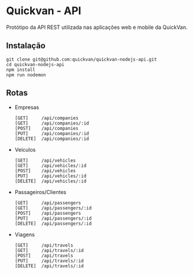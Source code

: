 # Quickvan - API

Protótipo da API REST utilizada nas aplicações web e mobile da QuickVan.

## Instalação

```
git clone git@github.com:quickvan/quickvan-nodejs-api.git
cd quickvan-nodejs-api
npm install
npm run nodemon
```

## Rotas

- Empresas

  ```
  [GET]     /api/companies
  [GET]     /api/companies/:id
  [POST]    /api/companies
  [PUT]     /api/companies/:id
  [DELETE]  /api/companies/:id
  ```

- Veículos

  ```
  [GET]     /api/vehicles
  [GET]     /api/vehicles/:id
  [POST]    /api/vehicles
  [PUT]     /api/vehicles/:id
  [DELETE]  /api/vehicles/:id
  ```

- Passageiros/Clientes

  ```
  [GET]     /api/passengers
  [GET]     /api/passengers/:id
  [POST]    /api/passengers
  [PUT]     /api/passengers/:id
  [DELETE]  /api/passengers/:id
  ```

- Viagens

  ```
  [GET]     /api/travels
  [GET]     /api/travels/:id
  [POST]    /api/travels
  [PUT]     /api/travels/:id
  [DELETE]  /api/travels/:id
  ```
